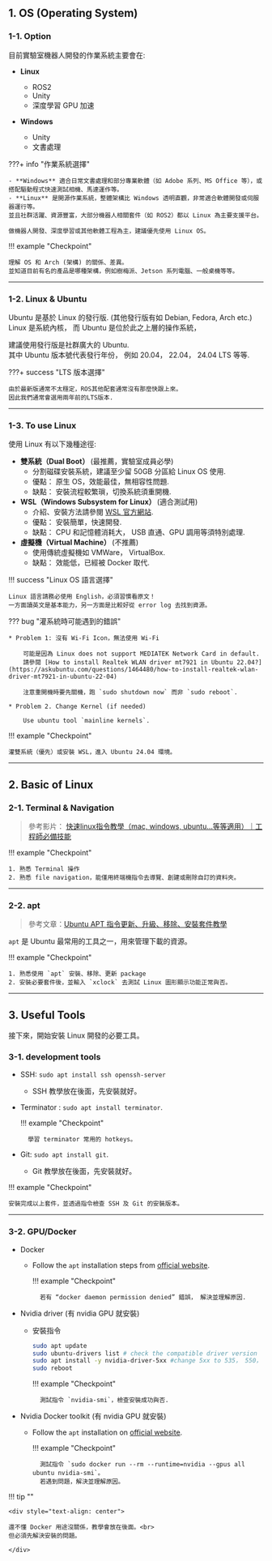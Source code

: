 ## 1. OS (Operating System)

### 1-1. Option

目前實驗室機器人開發的作業系統主要會在:

- **Linux**
    - ROS2
    - Unity
    - 深度學習 GPU 加速

- **Windows**
    - Unity
    - 文書處理

???+ info "作業系統選擇"

    - **Windows** 適合日常文書處理和部分專業軟體（如 Adobe 系列、MS Office 等），或搭配驅動程式快速測試相機、馬達運作等。
    - **Linux** 是開源作業系統，整體架構比 Windows 透明直觀，非常適合軟體開發或伺服器運行等。  
    並且社群活躍、資源豐富，大部分機器人相關套件（如 ROS2）都以 Linux 為主要支援平台。
    
    做機器人開發、深度學習或其他軟體工程為主，建議優先使用 Linux OS。

!!! example "Checkpoint"

    理解 OS 和 Arch (架構) 的關係、差異。  
    並知道目前有名的產品是哪種架構，例如樹梅派、Jetson 系列電腦、一般桌機等等。


---

### 1-2. Linux & Ubuntu

Ubuntu 是基於 Linux 的發行版. (其他發行版有如 Debian, Fedora, Arch etc.)  
Linux 是系統內核， 而 Ubuntu 是位於此之上層的操作系統， 

建議使用發行版是社群廣大的 Ubuntu.  
其中 Ubuntu 版本號代表發行年份， 例如 20.04， 22.04， 24.04 LTS 等等.

???+ success "LTS 版本選擇"

    由於最新版通常不太穩定，ROS其他配套通常沒有那麼快跟上來。  
    因此我們通常會選用兩年前的LTS版本. 

---

### 1-3. To use Linux

使用 Linux 有以下幾種途徑:

- **雙系統（Dual Boot）** (最推薦，實驗室成員必學)
    - 分割磁碟安裝系統，建議至少留 50GB 分區給 Linux OS 使用.
    - 優點： 原生 OS，效能最佳，無相容性問題.
    - 缺點： 安裝流程較繁瑣，切換系統須重開機.
- **WSL（Windows Subsystem for Linux）** (適合測試用)
    - 介紹、安裝方法請參閱 [WSL 官方網站](https://learn.microsoft.com/zh-tw/windows/wsl/).
    - 優點： 安裝簡單，快速開發.
    - 缺點： CPU 和記憶體消耗大， USB 直通、GPU 調用等須特別處理.
- **虛擬機（Virtual Machine）** (不推薦)
    - 使用傳統虛擬機如 VMWare， VirtualBox.
    - 缺點： 效能低，已經被 Docker 取代.

!!! success "Linux OS 語言選擇"

    Linux 語言請務必使用 English，必須習慣看原文！  
    一方面讀英文是基本能力，另一方面是比較好從 error log 去找到資源。

??? bug "灌系統時可能遇到的錯誤"

    * Problem 1: 沒有 Wi-Fi Icon，無法使用 Wi-Fi
        
        可能是因為 Linux does not support MEDIATEK Network Card in default.  
        請參閱 [How to install Realtek WLAN driver mt7921 in Ubuntu 22.04?](https://askubuntu.com/questions/1464480/how-to-install-realtek-wlan-driver-mt7921-in-ubuntu-22-04)
        
        注意重開機時要先關機，跑 `sudo shutdown now` 而非 `sudo reboot`.
        
    * Problem 2. Change Kernel (if needed)
        
        Use ubuntu tool `mainline kernels`.
    

!!! example "Checkpoint"

    灌雙系統（優先）或安裝 WSL，進入 Ubuntu 24.04 環境。

---

## 2. Basic of Linux

### 2-1. Terminal & Navigation

> 參考影片： [快速linux指令教學（mac, windows, ubuntu...等等適用）｜工程師必備技能](https://www.youtube.com/watch?v=-fzO7iWCSWY)

!!! example "Checkpoint"

    1. 熟悉 Terminal 操作
    2. 熟悉 file navigation，能僅用終端機指令去導覽、創建或刪除自訂的資料夾。

---
### 2-2. apt

> 參考文章：[Ubuntu APT 指令更新、升級、移除、安裝套件教學](https://www.tokfun.net/os/linux/install-remove-linux-software-using-apt-command/)

`apt` 是 Ubuntu 最常用的工具之一，用來管理下載的資源。

!!! example "Checkpoint"

    1. 熟悉使用 `apt` 安裝、移除、更新 package
    2. 安裝必要套件後，並輸入 `xclock` 去測試 Linux 圖形顯示功能正常與否。

---

## 3. Useful Tools

接下來，開始安裝 Linux 開發的必要工具。

### 3-1. development tools

- SSH: `sudo apt install ssh openssh-server`
    - SSH 教學放在後面，先安裝就好。
    
- Terminator : `sudo apt install terminator`.

    !!! example "Checkpoint"

        學習 terminator 常用的 hotkeys。
        
- Git: `sudo apt install git`.
    - Git 教學放在後面，先安裝就好。

!!! example "Checkpoint"

    安裝完成以上套件，並透過指令檢查 SSH 及 Git 的安裝版本。

---

### 3-2. GPU/Docker

- Docker
    - Follow the `apt` installation steps from [official website](https://docs.docker.com/engine/install/ubuntu/).
    
        !!! example "Checkpoint"

            若有 “docker daemon permission denied” 錯誤， 解決並理解原因.
        
- Nvidia driver (有 nvidia GPU 就安裝)
    - 安裝指令

        ```bash
        sudo apt update
        sudo ubuntu-drivers list # check the compatible driver version
        sudo apt install -y nvidia-driver-5xx #change 5xx to 535， 550， 555 …
        sudo reboot
        ```

        !!! example "Checkpoint"

            測試指令 `nvidia-smi`，檢查安裝成功與否.      
        
- Nvidia Docker toolkit (有 nvidia GPU 就安裝)
    - Follow the `apt` installation on [official website](https://docs.nvidia.com/datacenter/cloud-native/container-toolkit/latest/install-guide.html).

        !!! example "Checkpoint"

            測試指令 `sudo docker run --rm --runtime=nvidia --gpus all ubuntu nvidia-smi`。  
            若遇到問題，解決並理解原因。


!!! tip ""

    <div style="text-align: center">

    還不懂 Docker 用途沒關係，教學會放在後面。<br>
    但必須先解決安裝的問題。

    </div>
